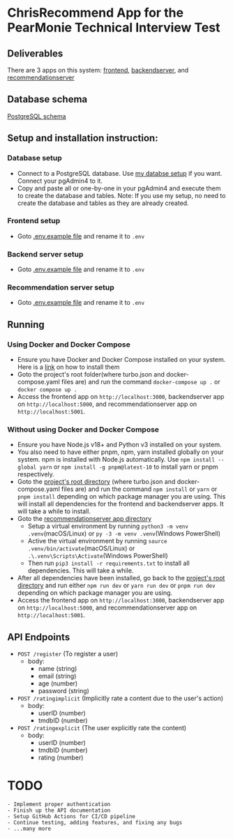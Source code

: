 # ChrisRecommend App for the PearMonie Technical Interview Test

## Deliverables

There are 3 apps on this system: [frontend](./apps/frontend/), [backendserver](./apps/backendserver/), and [recommendationserver](./apps/recommendationserver/)

## Database schema

[PostgreSQL schema](apps/recommendationserver/codefordatabase.sql)

## Setup and installation instruction:

### Database setup

- Connect to a PostgreSQL database. Use [my databse setup](./apps/recommendationserver/.env.example) if you want. Connect your pgAdmin4 to it.
- Copy and paste all or one-by-one in your pgAdmin4 and execute them to create the database and tables. Note: If you use my setup, no need to create the database and tables as they are already created.

### Frontend setup

- Goto [.env.example file](./apps/frontend/.env.example) and rename it to `.env`

### Backend server setup

- Goto [.env.example file](./apps/backendserver/.env.example) and rename it to `.env`

### Recommendation server setup

- Goto [.env.example file](./apps/recommendationserver/.env.example) and rename it to `.env`

## Running

### Using Docker and Docker Compose

- Ensure you have Docker and Docker Compose installed on your system. Here is a [link](https://docs.docker.com/compose/install/) on how to install them
- Goto the project's root folder(where turbo.json and docker-compose.yaml files are) and run the command `docker-compose up .` or `docker compose up .`
- Access the frontend app on `http://localhost:3000`, backendserver app on `http://localhost:5000`, and recommendationserver app on `http://localhost:5001`.

### Without using Docker and Docker Compose

- Ensure you have Node.js v18+ and Python v3 installed on your system.
- You also need to have either pnpm, npm, yarn installed globally on your system. npm is installed with Node.js automatically. Use `npm install --global yarn` or `npm install -g pnpm@latest-10` to install yarn or pnpm respectively.
- Goto the [project's root directory](./) (where turbo.json and docker-compose.yaml files are) and run the command `npm install` or `yarn` or `pnpm install` depending on which package manager you are using. This will install all dependencies for the frontend and backendserver apps. It will take a while to install.
- Goto the [recommendationserver app directory](./apps/recommendationserver/)
  - Setup a virtual environment by running `python3 -m venv .venv`(macOS/Linux) or `py -3 -m venv .venv`(Windows PowerShell)
  - Active the virtual environment by running `source .venv/bin/activate`(macOS/Linux) or `.\.venv\Scripts\Activate`(Windows PowerShell)
  - Then run `pip3 install -r requirements.txt` to install all dependencies. This will take a while.
- After all dependencies have been installed, go back to the [project's root directory](./) and run either `npm run dev` or `yarn run dev` or `pnpm run dev` depending on which package manager you are using.
- Access the frontend app on `http://localhost:3000`, backendserver app on `http://localhost:5000`, and recommendationserver app on `http://localhost:5001`.

## API Endpoints

- `POST /register` (To register a user)
  - body:
    - name (string)
    - email (string)
    - age (number)
    - password (string)
- `POST /ratingimplicit` (Implicitly rate a content due to the user's action)
  - body:
    - userID (number)
    - tmdbID (number)
- `POST /ratingexplicit` (The user explicitly rate the content)
  - body:
    - userID (number)
    - tmdbID (number)
    - rating (number)

# TODO

    - Implement proper authentication
    - Finish up the API documentation
    - Setup GitHub Actions for CI/CD pipeline
    - Continue testing, adding features, and fixing any bugs
    - ...many more

